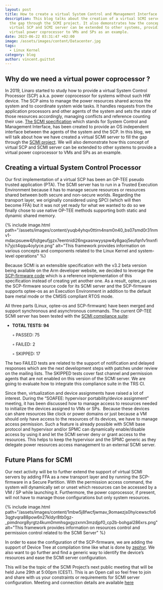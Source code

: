 ```yaml
---
layout: post
title: How to create a virtual System Control and Management Interface (SCMI) server
description: This blog talks about the creation of a virtual SCMI server to fill
  the gap through the SCMI project. It also demonstrates how the concept of
  virtual SCP and SCMI server can be extended to other systems, providing a
  virtual power coprocessor to VMs and SPs as an example.
date: 2023-06-22 03:31:47 +02:00
image: /assets/images/content/Datacenter.jpg
tags:
  - Linux Kernel
category: blog
author: vincent.guittot
---
```

## Why do we need a virtual power coprocessor ?

In 2019, Linaro started to study how to provide a virtual System Control Processor (SCP) a.k.a. power coprocessor for systems without such HW device. The SCP aims to manage the power resources shared across the system and to coordinate system wide tasks. It handles requests from the application processors and other agents of the system and sets the state of those resources accordingly, managing conflicts and reference counting their use. [The SCMI specification](https://developer.arm.com/documentation/den0056/latest/) which stands for System Control and Management Interface, has been created to provide an OS independent interface between the agents of the system and the SCP. In this blog, we will talk about how we have created a virtual SCMI server to fill the gap through the [SCMI project](https://linaro.atlassian.net/wiki/spaces/SCMI/overview). We will also demonstrate how this concept of virtual SCP and SCMI server can be extended to other systems to provide a virtual power coprocessor to VMs and SPs as an example.

## Creating a virtual System Control Processor

Our first implementation of a virtual SCP has been an OP-TEE pseudo trusted application (PTA). The SCMI server has to run in a Trusted Execution Environment because it has to manage secure resources or resources shared between both secure and non-secure worlds. Regarding the transport layer, we originally considered using SPCI (which will then become FFA) but it was not yet ready for what we wanted to do so we finally chose to use native OP-TEE methods supporting both static and dynamic shared memory.

{% include image.html path="/assets/images/content/yuqb4yhqv0ttirn4nsm0n40_bs07smd0r31nmv1-mdacpsuew4jfojtgeufjgzx7eentnidi26ngxasnwyyspw4y8gaoj5eufqn1v1nxnfih7yjct4qqu4oylyce.png" alt="This framework provides information on various concepts and components related to the Linux Kernel and system-level operations" %}

Because SCMI is an extensible specification with the v3.2 beta version being available on the Arm developer website, we decided to leverage the [SCP-firmware code](https://github.com/ARM-software/SCP-firmware) which is a reference implementation of this specification instead of creating yet another one. As a result, optee_os uses the SCP-firmware source code for its SCMI server and the SCP-firmware supports optee-os as an Execution Environment in addition to the default bare metal mode or the CMSIS compliant RTOS mode.

All three parts (Linux, optee-os and SCP-firmware) have been merged and support synchronous and asynchronous commands. The current OP-TEE SCMI server has been tested with the [SCMI compliance suite](https://github.com/ARM-software/scmi-tests):

* **TOTAL TESTS: 94**

  ◦ PASSED: 75

  ◦ FAILED: 2

  ◦ SKIPPED: 17

The two FAILED tests are related to the support of notification and delayed responses which are the next development steps with patches under review on the mailing lists. The SKIPPED tests cover fast channel and permission agents that are not enabled on this version of the SCMI server. We are going to evaluate how to integrate this compliance suite in the TRS CI.

Since then, virtualization and device assignments have raised a lot of interest. During the “SOAFEE: hypervisor portability/device assignment” meeting, it has been discussed how to manage access to resources needed to initialize the devices assigned to VMs or SPs.  Because these devices can share resources like clock or power domains or just because a VM should only have access to the resources of its devices, we have to manage access permission. Such a feature is already possible with SCMI base protocol and hypervisor and/or SPMC can dynamically enable/disable access by using it and let the SCMI server deny or grant access to the resources. This helps to keep the hypervisor and the SPMC generic as they delegate power resources access management to an external SCMI server.

## Future Plans for SCMI

Our next activity will be to further extend the support of virtual SCMI servers by adding FFA as a new transport layer and by running the SCP-firmware in a Secure Partition. With the permission access command, the system will dynamically set or unset which resources can be accessed by a VM / SP while launching it. Furthermore, the power coprocessor, if present, will not have to manage those configurations but only system resources.

{% include image.html path="/assets/images/content/1mbw5j8fwcfjwmav_9omaezjs0hyicewscfo63qgtvqra88pow6n27kldyr8tb0gz-_pimdnorg8yrgtz4kum0mmhsgxgyzxnm3mzdjpf0_cp2b-bohgal286xrs.png" alt="This framework provides information on resources control and permission control related to the SCMI Server" %}

In order to ease the configuration of the SCP-firmware, we are adding the support of Device Tree at compilation time like what is done by [zephyr](https://github.com/ARM-software/SCP-firmware/pull/77). We also want to go further and find a generic way to identify the device’s resources and ease the SCMI server configuration. 

This will be the topic of the SCMI Project’s next public meeting that will be held June 29th at 5:00pm (CEST). This is an Open call so feel free to join and share with us your constraints or requirements for SCMI server configuration. Meeting and connection details are available [here](https://linaro.atlassian.net/wiki/spaces/SCMI/overview)